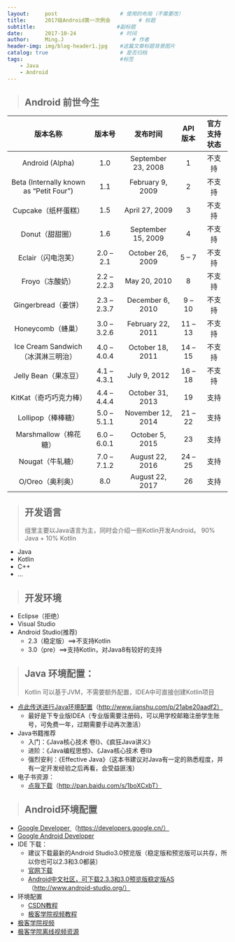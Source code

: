 ```yaml
---
layout:     post                    # 使用的布局（不需要改）
title:      2017级Android第一次例会         # 标题
subtitle:                          #副标题
date:       2017-10-24              # 时间
author:     Ming.J                      # 作者
header-img: img/blog-header1.jpg    #这篇文章标题背景图片
catalog: true                       # 是否归档
tags:                               #标签
    - Java
    - Android
---
```


> ## Android 前世今生

|版本名称	|版本号|	发布时间|	API版本|	官方支持状态|
|:----------:|:--------:|:--------------:|:----------:|:-----------------:|
|Android (Alpha)	|1.0	|September 23, 2008	|1	|不支持|
|Beta (Internally known as “Petit Four”)|	1.1	|February 9, 2009	|2	|不支持|
|Cupcake（纸杯蛋糕）	|1.5	|April 27, 2009	|3|	不支持|
|Donut（甜甜圈）|	1.6|	September 15, 2009|	4|	不支持|
|Eclair（闪电泡芙）|	2.0 – 2.1|	October 26, 2009|	5 – 7|	不支持|
|Froyo（冻酸奶）|	2.2 – 2.2.3|	May 20, 2010|	8|	不支持||
|Gingerbread（姜饼）|2.3 – 2.3.7|	December 6, 2010|	9 – 10|	不支持|
|Honeycomb（蜂巢）|	3.0 – 3.2.6|	February 22, 2011|	11 – 13	|不支持|
|Ice Cream Sandwich（冰淇淋三明治）|	4.0 – 4.0.4|	October 18, 2011|	14 – 15|	不支持|
|Jelly Bean（果冻豆）|	4.1 – 4.3.1|	July 9, 2012|	16 – 18|	不支持|
|KitKat（奇巧巧克力棒）|	4.4 – 4.4.4|	October 31, 2013|	19|	支持|
|Lollipop（棒棒糖）|	5.0 – 5.1.1|	November 12, 2014|	21 – 22|	支持|
|Marshmallow（棉花糖）|	6.0 – 6.0.1|	October 5, 2015|	23|	支持|
|Nougat（牛轧糖）|	7.0 – 7.1.2|	August 22, 2016|	24 – 25|	支持|
|O/Oreo（奥利奥）|	8.0	|August 22, 2017|26	|支持|

> ## 开发语言
> 组里主要以Java语言为主，同时会介绍一些Kotlin开发Android。
> 90% Java + 10% Kotlin

* Java
* Kotlin
* C++
* ...

> ## 开发环境

* Eclipse（拒绝）
* Visual Studio
* Android Studio(推荐)
  * 2.3（稳定版）==>不支持Kotlin
  * 3.0（pre）==>支持Kotlin，对Java8有较好的支持

> ## Java 环境配置：
> Kotlin 可以基于JVM，不需要额外配置，IDEA中可直接创建Kotlin项目

* [点此传送进行Java环境配置](http://www.jianshu.com/p/21abe20aadf2)（http://www.jianshu.com/p/21abe20aadf2）
  * 最好是下专业版IDEA（专业版需要注册码，可以用学校邮箱注册学生账号，可免费一年，过期需要手动再次激活）
* Java书籍推荐
  * 入门：《Java核心技术 卷Ⅰ》、《疯狂Java讲义》
  * 进阶：《Java编程思想》、《Java核心技术 卷Ⅱ》
  * 强烈安利：《Effective Java》（这本书建议对Java有一定的熟悉程度，并有一定开发经验之后再看，会受益匪浅）
* 电子书资源：
  * [点我下载](http://pan.baidu.com/s/1boXCxbT)（http://pan.baidu.com/s/1boXCxbT）

> ## Android环境配置

* [Google Developer ](https://developers.google.cn/)（https://developers.google.cn/）
 * [Google Android Developer](https://developer.android.google.cn/index.html)
* IDE 下载：
  * 建议下载最新的Android Studio3.0预览版（稳定版和预览版可以共存，所以你也可以2.3和3.0都装）
  * [官网下载 ](https://developer.android.google.cn/studio/archive.html)
  * [Android中文社区，可下载2.3.3和3.0预览版稳定版AS](http://www.android-studio.org/)（http://www.android-studio.org/）
* 环境配置
  * [CSDN教程](http://blog.csdn.net/siwuxie095/article/details/53431818)
  * [极客学院视频教程](http://www.jikexueyuan.com/course/636.html)
* [极客学院视频](http://ke.jikexueyuan.com/zhiye/android/)
* [极客学院离线视频资源](http://pan.baidu.com/s/1gfozi4z)

